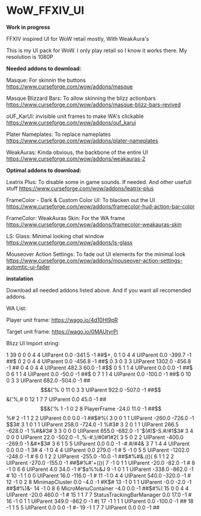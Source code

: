 # WoW_FFXIV_UI

****Work in progress****


FFXIV inspired UI for WoW retail mostly, With WeakAura's

This is my UI pack for WoW. I only play retail so I know it works there. My resolution is 1080P

**Needed addons to download:**

Masque: For skinnin the buttons
https://www.curseforge.com/wow/addons/masque

Masque Blizzard Bars: To allow skinning the blizz actionbars
https://www.curseforge.com/wow/addons/masque-blizz-bars-revived

oUF_KarUI: invisible unit frames to make WA's clickable
https://www.curseforge.com/wow/addons/ouf_karui

Plater Nameplates: To replace nameplates
https://www.curseforge.com/wow/addons/plater-nameplates

WeakAuras: Kinda obvious, the backbone of the entire UI
https://www.curseforge.com/wow/addons/weakauras-2


**Optimal addons to download:**

Leatrix Plus: To disable some in game sounds. If needed. And other usefull stuff
https://www.curseforge.com/wow/addons/leatrix-plus

FrameColor - Dark & Custom Color UI: To blacken out the UI
https://www.curseforge.com/wow/addons/framecolor-hud-action-bar-color

FrameColor: WeakAuras Skin: For the WA frame
https://www.curseforge.com/wow/addons/framecolor-weakauras-skin

LS: Glass: Minimal looking chat window
https://www.curseforge.com/wow/addons/ls-glass

Mouseover Action Settings: To fade out UI elements for the minimal look
https://www.curseforge.com/wow/addons/mouseover-action-settings-automtic-ui-fader


**instalation**

Download all needed addons listed above. And if you want all recomended addons.

WA List:

Player unit frame: https://wago.io/4d10HI9pR

Target unit frame: https://wago.io/0MAUtyrPi



Blizz UI Import string:

1 39 0 0 0 4 4 UIParent 0.0 -341.5 -1 ##$$%/&('()$+$,$ 0 1 0 4 4 UIParent 0.0 -399.7 -1 ##$$%/&('((#,$ 0 2 0 4 4 UIParent 0.0 -456.8 -1 ##$$%/&('((#,$ 0 3 0 3 3 UIParent 1302.0 -456.8 -1 ##$%%/&%'%(#,$ 0 4 0 4 4 UIParent 482.3 60.0 -1 #$$$%/&%'%(#,$ 0 5 1 1 4 UIParent 0.0 0.0 -1 ##$$%/&('%(#,$ 0 6 1 1 4 UIParent 0.0 -50.0 -1 ##$$%/&('%(#,$ 0 7 1 1 4 UIParent 0.0 -100.0 -1 ##$$%/&('%(#,$ 0 10 0 3 3 UIParent 682.0 -504.0 -1 ##$$&('% 0 11 0 3 3 UIParent 922.0 -507.0 -1 ##$$&('%,# 0 12 1 7 7 UIParent 0.0 45.0 -1 ##$$&('% 1 -1 0 2 8 PlayerFrame -24.0 11.0 -1 ##$$%# 2 -1 1 2 2 UIParent 0.0 0.0 -1 ##$#%( 3 0 0 1 1 UIParent -260.0 -726.0 -1 $$3# 3 1 0 1 1 UIParent 258.0 -724.0 -1 %#3# 3 2 0 1 1 UIParent 266.5 -628.0 -1 %#&#3# 3 3 0 0 0 UIParent 655.0 -682.0 -1 '$(#)$-S.#/#1$3# 3 4 0 0 0 UIParent 22.0 -502.0 -1 ,%-#.)/#0#1#2( 3 5 0 2 2 UIParent -400.0 -269.0 -1 &#*$3# 3 6 1 5 5 UIParent 0.0 0.0 -1 -#.#/#4& 3 7 1 4 4 UIParent 0.0 0.0 -1 3# 4 -1 0 4 4 UIParent 0.0 279.0 -1 # 5 -1 0 5 5 UIParent -1202.0 -248.0 -1 # 6 0 1 2 2 UIParent -255.0 -10.0 -1 ##$#%#&.(()( 6 1 1 2 2 UIParent -270.0 -155.0 -1 ##$#%#'+(()( 7 -1 0 1 1 UIParent -20.0 -82.0 -1 # 8 -1 0 6 6 UIParent 4.0 34.0 -1 #'$a%%&J 9 -1 0 1 1 UIParent -338.0 -862.0 -1 # 10 -1 1 0 0 UIParent 16.0 -116.0 -1 # 11 -1 0 4 4 UIParent 540.0 -320.0 -1 # 12 -1 0 2 8 MinimapCluster 0.0 -4.0 -1 #K$# 13 -1 0 1 1 UIParent -0.0 -2.0 -1 ##$#%)&- 14 -1 0 8 6 MicroMenuContainer -4.0 0.0 -1 ##$#%( 15 0 0 4 4 UIParent -20.0 460.0 -1 # 15 1 1 7 7 StatusTrackingBarManager 0.0 17.0 -1 # 16 -1 0 1 1 UIParent 349.0 -862.0 -1 #( 17 -1 1 1 1 UIParent 0.0 -100.0 -1 ## 18 -1 1 5 5 UIParent 0.0 0.0 -1 #- 19 -1 1 7 7 UIParent 0.0 0.0 -1 ##





